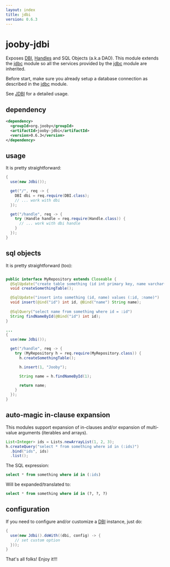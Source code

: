 ```yaml
---
layout: index
title: jdbi
version: 0.6.3
---
```


# jooby-jdbi

Exposes [DBI](http://jdbi.org/maven_site/apidocs/org/skife/jdbi/v2/DBI.html), [Handles](http://jdbi.org/maven_site/apidocs/org/skife/jdbi/v2/Handle.html) and SQL Objects (a.k.a DAO). This module extends the 
[jdbc](/doc/jdbc) module so all the services
provided by the [jdbc](/doc/jdbc) 
module are inherited.

Before start, make sure you already setup a database connection as described in the 
[jdbc](/doc/jdbc) module.

See [JDBI](http://www.jdbi.org/) for a detailed usage.

## dependency

```xml
<dependency>
  <groupId>org.jooby</groupId>
  <artifactId>jooby-jdbi</artifactId>
  <version>0.6.3</version>
</dependency>
```

## usage

It is pretty straightforward:

```java
{
  use(new Jdbi());

  get("/", req -> {
    DBI dbi = req.require(DBI.class);
    // ... work with dbi
  });

  get("/handle", req -> {
    try (Handle handle = req.require(Handle.class)) {
      // ... work with dbi handle
    }
  });
}
```

## sql objects

It is pretty straightforward (too):

```java

public interface MyRepository extends Closeable {
  @SqlUpdate("create table something (id int primary key, name varchar(100))")
  void createSomethingTable();

  @SqlUpdate("insert into something (id, name) values (:id, :name)")
  void insert(@ind("id") int id, @Bind("name") String name);
 
  @SqlQuery("select name from something where id = :id")
  String findNameById(@Bind("id") int id);
}

...
{
  use(new Jdbi());

  get("/handle", req -> {
    try (MyRepository h = req.require(MyRepository.class)) {
      h.createSomethingTable();

      h.insert(1, "Jooby");

      String name = h.findNameById(1);

      return name;
    }
  });
}
```

## auto-magic in-clause expansion

This modules support expansion of in-clauses and/or expansion of multi-value arguments (iterables and arrays).

```java
List<Integer> ids = Lists.newArrayList(1, 2, 3);
h.createQuery("select * from something where id in (:ids)")
  .bind("ids", ids)
  .list();
```

The SQL expression:

```sql
select * from something where id in (:ids)
```

Will be expanded/translated to:

```sql
select * from something where id in (?, ?, ?)
```

## configuration

If you need to configure and/or customize a [DBI](http://jdbi.org/maven_site/apidocs/org/skife/jdbi/v2/DBI.html) instance, just do:

```java
{
  use(new Jdbi().doWith((dbi, config) -> {
    // set custom option
  }));
}
```

That's all folks! Enjoy it!!!
